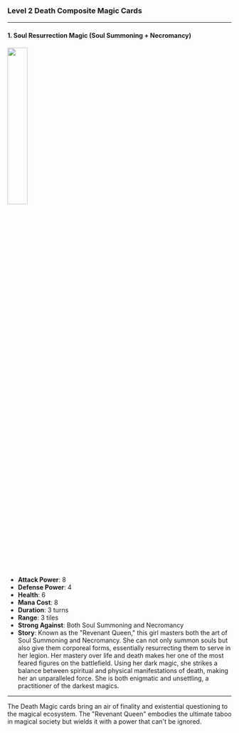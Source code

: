 ### Level 2 Death Composite Magic Cards

---

#### 1. Soul Resurrection Magic (Soul Summoning + Necromancy)
  <img src="./Harbinger of the Cosmos.png" width="30%"></img>

- **Attack Power**: 8
- **Defense Power**: 4
- **Health**: 6
- **Mana Cost**: 8
- **Duration**: 3 turns
- **Range**: 3 tiles
- **Strong Against**: Both Soul Summoning and Necromancy
- **Story**: Known as the "Revenant Queen," this girl masters both the art of Soul Summoning and Necromancy. She can not only summon souls but also give them corporeal forms, essentially resurrecting them to serve in her legion. Her mastery over life and death makes her one of the most feared figures on the battlefield. Using her dark magic, she strikes a balance between spiritual and physical manifestations of death, making her an unparalleled force. She is both enigmatic and unsettling, a practitioner of the darkest magics.

---

The Death Magic cards bring an air of finality and existential questioning to the magical ecosystem. The "Revenant Queen" embodies the ultimate taboo in magical society but wields it with a power that can't be ignored.